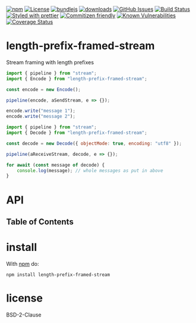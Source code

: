 [![npm](https://img.shields.io/npm/v/length-prefix-framed-stream.svg)](https://www.npmjs.com/package/length-prefix-framed-stream)
[![License](https://img.shields.io/badge/License-BSD%203--Clause-blue.svg)](https://opensource.org/licenses/BSD-3-Clause)
[![bundlejs](https://deno.bundlejs.com/?q=length-prefix-framed-stream\&badge=detailed)](https://bundlejs.com/?q=length-prefix-framed-stream)
[![downloads](http://img.shields.io/npm/dm/length-prefix-framed-stream.svg?style=flat-square)](https://npmjs.org/package/length-prefix-framed-stream)
[![GitHub Issues](https://img.shields.io/github/issues/arlac77/length-prefix-framed-stream.svg?style=flat-square)](https://github.com/arlac77/length-prefix-framed-stream/issues)
[![Build Status](https://img.shields.io/endpoint.svg?url=https%3A%2F%2Factions-badge.atrox.dev%2Farlac77%2Flength-prefix-framed-stream%2Fbadge\&style=flat)](https://actions-badge.atrox.dev/arlac77/length-prefix-framed-stream/goto)
[![Styled with prettier](https://img.shields.io/badge/styled_with-prettier-ff69b4.svg)](https://github.com/prettier/prettier)
[![Commitizen friendly](https://img.shields.io/badge/commitizen-friendly-brightgreen.svg)](http://commitizen.github.io/cz-cli/)
[![Known Vulnerabilities](https://snyk.io/test/github/arlac77/length-prefix-framed-stream/badge.svg)](https://snyk.io/test/github/arlac77/length-prefix-framed-stream)
[![Coverage Status](https://coveralls.io/repos/arlac77/length-prefix-framed-stream/badge.svg)](https://coveralls.io/github/arlac77/length-prefix-framed-stream)

# length-prefix-framed-stream

Stream framing with length prefixes

```js
import { pipeline } from "stream";
import { Encode } from "length-prefix-framed-stream";

const encode = new Encode();

pipeline(encode, aSendStream, e => {});

encode.write("message 1");
encode.write("message 2");
```

```js
import { pipeline } from "stream";
import { Decode } from "length-prefix-framed-stream";

const decode = new Decode({ objectMode: true, encoding: "utf8" });

pipeline(aReceiveStream, decode, e => {});

for await (const message of decode) {
    console.log(message); // whole messages as put in above
}
```

# API

<!-- Generated by documentation.js. Update this documentation by updating the source code. -->

## Table of Contents

# install

With [npm](http://npmjs.org) do:

```shell
npm install length-prefix-framed-stream
```

# license

BSD-2-Clause
